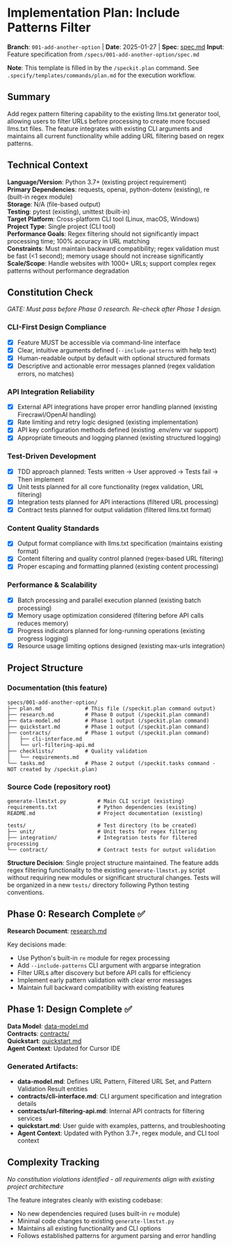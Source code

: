 # Implementation Plan: Include Patterns Filter

**Branch**: `001-add-another-option` | **Date**: 2025-01-27 | **Spec**: [spec.md](./spec.md)
**Input**: Feature specification from `/specs/001-add-another-option/spec.md`

**Note**: This template is filled in by the `/speckit.plan` command. See `.specify/templates/commands/plan.md` for the execution workflow.

## Summary

Add regex pattern filtering capability to the existing llms.txt generator tool, allowing users to filter URLs before processing to create more focused llms.txt files. The feature integrates with existing CLI arguments and maintains all current functionality while adding URL filtering based on regex patterns.

## Technical Context

**Language/Version**: Python 3.7+ (existing project requirement)  
**Primary Dependencies**: requests, openai, python-dotenv (existing), re (built-in regex module)  
**Storage**: N/A (file-based output)  
**Testing**: pytest (existing), unittest (built-in)  
**Target Platform**: Cross-platform CLI tool (Linux, macOS, Windows)  
**Project Type**: Single project (CLI tool)  
**Performance Goals**: Regex filtering should not significantly impact processing time; 100% accuracy in URL matching  
**Constraints**: Must maintain backward compatibility; regex validation must be fast (<1 second); memory usage should not increase significantly  
**Scale/Scope**: Handle websites with 1000+ URLs; support complex regex patterns without performance degradation

## Constitution Check

*GATE: Must pass before Phase 0 research. Re-check after Phase 1 design.*

### CLI-First Design Compliance
- [x] Feature MUST be accessible via command-line interface
- [x] Clear, intuitive arguments defined (`--include-patterns` with help text)
- [x] Human-readable output by default with optional structured formats
- [x] Descriptive and actionable error messages planned (regex validation errors, no matches)

### API Integration Reliability
- [x] External API integrations have proper error handling planned (existing Firecrawl/OpenAI handling)
- [x] Rate limiting and retry logic designed (existing implementation)
- [x] API key configuration methods defined (existing .env/env var support)
- [x] Appropriate timeouts and logging planned (existing structured logging)

### Test-Driven Development
- [x] TDD approach planned: Tests written → User approved → Tests fail → Then implement
- [x] Unit tests planned for all core functionality (regex validation, URL filtering)
- [x] Integration tests planned for API interactions (filtered URL processing)
- [x] Contract tests planned for output validation (filtered llms.txt format)

### Content Quality Standards
- [x] Output format compliance with llms.txt specification (maintains existing format)
- [x] Content filtering and quality control planned (regex-based URL filtering)
- [x] Proper escaping and formatting planned (existing content processing)

### Performance & Scalability
- [x] Batch processing and parallel execution planned (existing batch processing)
- [x] Memory usage optimization considered (filtering before API calls reduces memory)
- [x] Progress indicators planned for long-running operations (existing progress logging)
- [x] Resource usage limiting options designed (existing max-urls integration)

## Project Structure

### Documentation (this feature)

```
specs/001-add-another-option/
├── plan.md              # This file (/speckit.plan command output)
├── research.md          # Phase 0 output (/speckit.plan command)
├── data-model.md        # Phase 1 output (/speckit.plan command)
├── quickstart.md        # Phase 1 output (/speckit.plan command)
├── contracts/           # Phase 1 output (/speckit.plan command)
│   ├── cli-interface.md
│   └── url-filtering-api.md
├── checklists/          # Quality validation
│   └── requirements.md
└── tasks.md             # Phase 2 output (/speckit.tasks command - NOT created by /speckit.plan)
```

### Source Code (repository root)

```
generate-llmstxt.py          # Main CLI script (existing)
requirements.txt             # Python dependencies (existing)
README.md                    # Project documentation (existing)

tests/                       # Test directory (to be created)
├── unit/                    # Unit tests for regex filtering
├── integration/             # Integration tests for filtered processing
└── contract/                # Contract tests for output validation
```

**Structure Decision**: Single project structure maintained. The feature adds regex filtering functionality to the existing `generate-llmstxt.py` script without requiring new modules or significant structural changes. Tests will be organized in a new `tests/` directory following Python testing conventions.

## Phase 0: Research Complete ✅

**Research Document**: [research.md](./research.md)

Key decisions made:
- Use Python's built-in `re` module for regex processing
- Add `--include-patterns` CLI argument with argparse integration
- Filter URLs after discovery but before API calls for efficiency
- Implement early pattern validation with clear error messages
- Maintain full backward compatibility with existing features

## Phase 1: Design Complete ✅

**Data Model**: [data-model.md](./data-model.md)  
**Contracts**: [contracts/](./contracts/)  
**Quickstart**: [quickstart.md](./quickstart.md)  
**Agent Context**: Updated for Cursor IDE

### Generated Artifacts:
- **data-model.md**: Defines URL Pattern, Filtered URL Set, and Pattern Validation Result entities
- **contracts/cli-interface.md**: CLI argument specification and integration details
- **contracts/url-filtering-api.md**: Internal API contracts for filtering services
- **quickstart.md**: User guide with examples, patterns, and troubleshooting
- **Agent Context**: Updated with Python 3.7+, regex module, and CLI tool context

## Complexity Tracking

*No constitution violations identified - all requirements align with existing project architecture*

The feature integrates cleanly with existing codebase:
- No new dependencies required (uses built-in `re` module)
- Minimal code changes to existing `generate-llmstxt.py`
- Maintains all existing functionality and CLI options
- Follows established patterns for argument parsing and error handling
